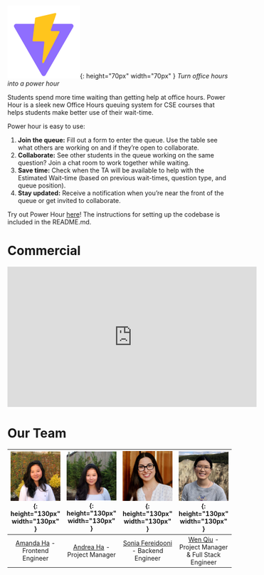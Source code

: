 ![logo](img/Logo.png){: height="70px" width="70px" } *Turn office hours into a power hour*

Students spend more time waiting than getting help at office hours. Power Hour is a sleek new Office Hours queuing system for CSE courses that helps students make better use of their wait-time.

Power hour is easy to use:
1. **Join the queue:** Fill out a form to enter the queue. Use the table see what others are working on and if they’re open to collaborate.
2. **Collaborate:** See other students in the queue working on the same question? Join a chat room to work together while waiting.
3. **Save time:** Check when the TA will be available to help with the Estimated Wait-time (based on previous wait-times, question type, and queue position).
4. **Stay updated:** Receive a notification when you’re near the front of the queue or get invited to collaborate.

Try out Power Hour [here](https://www.google.com/url?q=https://github.com/UWSocialComputing/power-hour-code&sa=D&source=editors&ust=1685779044617837&usg=AOvVaw0OgG4CNYT4T-noK86p1Cl9)! The instructions for setting up the codebase is included in the README.md.

# Commercial

<iframe width="560" height="315" src="https://www.youtube.com/embed/Vi6E1rMFe0I" title="YouTube video player" frameborder="0" allow="accelerometer; autoplay; clipboard-write; encrypted-media; gyroscope; picture-in-picture; web-share" allowfullscreen></iframe>

# Our Team

| ![Amanda profile](img/AmandaProfile.jpg){: height="130px" width="130px" }|![Andrea profile](img/AndreaProfile.jpg){: height="130px" width="130px" }|![Sonia profile](img/SoniaProfile.png){: height="130px" width="130px" } | ![Wen profile](img/WenProfile.jpg){: height="130px" width="130px" }
|     :--:    |     :--:    |        :--:        |    :--:   |
| <a href="https://www.linkedin.com/in/amandakha/" target="_blank">Amanda Ha</a> - Frontend Engineer | <a href="https://www.linkedin.com/in/andreakha/" target="_blank">Andrea Ha</a> - Project Manager | <a href="https://www.linkedin.com/in/fereidooni/" target="_blank">Sonia Fereidooni</a> - Backend Engineer | <a href="https://www.linkedin.com/in/wen-qiu/" target="_blank">Wen Qiu</a> - Project Manager & Full Stack Engineer |
